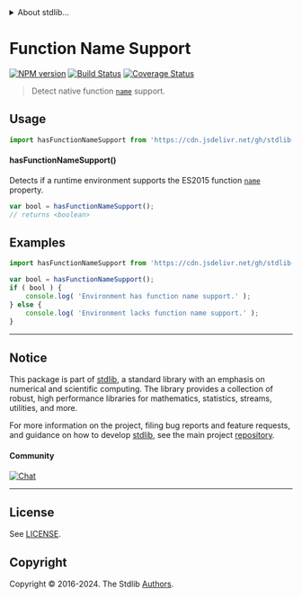 <!--

@license Apache-2.0

Copyright (c) 2018 The Stdlib Authors.

Licensed under the Apache License, Version 2.0 (the "License");
you may not use this file except in compliance with the License.
You may obtain a copy of the License at

   http://www.apache.org/licenses/LICENSE-2.0

Unless required by applicable law or agreed to in writing, software
distributed under the License is distributed on an "AS IS" BASIS,
WITHOUT WARRANTIES OR CONDITIONS OF ANY KIND, either express or implied.
See the License for the specific language governing permissions and
limitations under the License.

-->


<details>
  <summary>
    About stdlib...
  </summary>
  <p>We believe in a future in which the web is a preferred environment for numerical computation. To help realize this future, we've built stdlib. stdlib is a standard library, with an emphasis on numerical and scientific computation, written in JavaScript (and C) for execution in browsers and in Node.js.</p>
  <p>The library is fully decomposable, being architected in such a way that you can swap out and mix and match APIs and functionality to cater to your exact preferences and use cases.</p>
  <p>When you use stdlib, you can be absolutely certain that you are using the most thorough, rigorous, well-written, studied, documented, tested, measured, and high-quality code out there.</p>
  <p>To join us in bringing numerical computing to the web, get started by checking us out on <a href="https://github.com/stdlib-js/stdlib">GitHub</a>, and please consider <a href="https://opencollective.com/stdlib">financially supporting stdlib</a>. We greatly appreciate your continued support!</p>
</details>

# Function Name Support

[![NPM version][npm-image]][npm-url] [![Build Status][test-image]][test-url] [![Coverage Status][coverage-image]][coverage-url] <!-- [![dependencies][dependencies-image]][dependencies-url] -->

> Detect native function [`name`][function-name] support.



<section class="usage">

## Usage

```javascript
import hasFunctionNameSupport from 'https://cdn.jsdelivr.net/gh/stdlib-js/assert-has-function-name-support@v0.2.0-deno/mod.js';
```

#### hasFunctionNameSupport()

Detects if a runtime environment supports the ES2015 function [`name`][function-name] property.

```javascript
var bool = hasFunctionNameSupport();
// returns <boolean>
```

</section>

<!-- /.usage -->

<section class="examples">

## Examples

<!-- eslint no-undef: "error" -->

```javascript
import hasFunctionNameSupport from 'https://cdn.jsdelivr.net/gh/stdlib-js/assert-has-function-name-support@v0.2.0-deno/mod.js';

var bool = hasFunctionNameSupport();
if ( bool ) {
    console.log( 'Environment has function name support.' );
} else {
    console.log( 'Environment lacks function name support.' );
}
```

</section>

<!-- /.examples -->



<!-- Section for related `stdlib` packages. Do not manually edit this section, as it is automatically populated. -->

<section class="related">

</section>

<!-- /.related -->

<!-- Section for all links. Make sure to keep an empty line after the `section` element and another before the `/section` close. -->


<section class="main-repo" >

* * *

## Notice

This package is part of [stdlib][stdlib], a standard library with an emphasis on numerical and scientific computing. The library provides a collection of robust, high performance libraries for mathematics, statistics, streams, utilities, and more.

For more information on the project, filing bug reports and feature requests, and guidance on how to develop [stdlib][stdlib], see the main project [repository][stdlib].

#### Community

[![Chat][chat-image]][chat-url]

---

## License

See [LICENSE][stdlib-license].


## Copyright

Copyright &copy; 2016-2024. The Stdlib [Authors][stdlib-authors].

</section>

<!-- /.stdlib -->

<!-- Section for all links. Make sure to keep an empty line after the `section` element and another before the `/section` close. -->

<section class="links">

[npm-image]: http://img.shields.io/npm/v/@stdlib/assert-has-function-name-support.svg
[npm-url]: https://npmjs.org/package/@stdlib/assert-has-function-name-support

[test-image]: https://github.com/stdlib-js/assert-has-function-name-support/actions/workflows/test.yml/badge.svg?branch=v0.2.0
[test-url]: https://github.com/stdlib-js/assert-has-function-name-support/actions/workflows/test.yml?query=branch:v0.2.0

[coverage-image]: https://img.shields.io/codecov/c/github/stdlib-js/assert-has-function-name-support/main.svg
[coverage-url]: https://codecov.io/github/stdlib-js/assert-has-function-name-support?branch=main

<!--

[dependencies-image]: https://img.shields.io/david/stdlib-js/assert-has-function-name-support.svg
[dependencies-url]: https://david-dm.org/stdlib-js/assert-has-function-name-support/main

-->

[chat-image]: https://img.shields.io/gitter/room/stdlib-js/stdlib.svg
[chat-url]: https://app.gitter.im/#/room/#stdlib-js_stdlib:gitter.im

[stdlib]: https://github.com/stdlib-js/stdlib

[stdlib-authors]: https://github.com/stdlib-js/stdlib/graphs/contributors

[cli-section]: https://github.com/stdlib-js/assert-has-function-name-support#cli
[cli-url]: https://github.com/stdlib-js/assert-has-function-name-support/tree/cli
[@stdlib/assert-has-function-name-support]: https://github.com/stdlib-js/assert-has-function-name-support/tree/main

[umd]: https://github.com/umdjs/umd
[es-module]: https://developer.mozilla.org/en-US/docs/Web/JavaScript/Guide/Modules

[deno-url]: https://github.com/stdlib-js/assert-has-function-name-support/tree/deno
[deno-readme]: https://github.com/stdlib-js/assert-has-function-name-support/blob/deno/README.md
[umd-url]: https://github.com/stdlib-js/assert-has-function-name-support/tree/umd
[umd-readme]: https://github.com/stdlib-js/assert-has-function-name-support/blob/umd/README.md
[esm-url]: https://github.com/stdlib-js/assert-has-function-name-support/tree/esm
[esm-readme]: https://github.com/stdlib-js/assert-has-function-name-support/blob/esm/README.md
[branches-url]: https://github.com/stdlib-js/assert-has-function-name-support/blob/main/branches.md

[stdlib-license]: https://raw.githubusercontent.com/stdlib-js/assert-has-function-name-support/main/LICENSE

[function-name]: https://developer.mozilla.org/en-US/docs/Web/JavaScript/Reference/Global_Objects/Function/name

</section>

<!-- /.links -->
